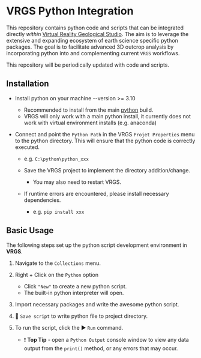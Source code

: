 # VRGS Python Integration

This repository contains python code and scripts that can be integrated directly _within_ [Virtual Reality Geological Studio](https://www.vrgeoscience.com/). The aim is to leverage the extensive and expanding ecosystem of earth science specific python packages. The goal is to facilitate advanced 3D outcrop analysis by incorporating python into and complementing current `VRGS` workflows.  

This repository will be periodically updated with code and scripts. 

## Installation
- Install python on your machine --version >= 3.10
    - Recommended to install from the main [python](https://www.python.org/downloads/) build.
    - VRGS will only work with a main python install, it currently does not work with virtual environment installs (e.g. anaconda)

- Connect and point the `Python Path` in the VRGS `Projet Properties` menu to the python directory. This will ensure that the python code is correctly executed. 
    - e.g. `C:\python\python_xxx`

    - Save the VRGS project to implement the directory addition/change.
        - You may also need to restart VRGS.

    - If runtime errors are encountered, please install necessary dependencies.
        - e.g. `pip install xxx`

## Basic Usage
The following steps set up the python script development environment in **VRGS**. 
1. Navigate to the `Collections` menu. 

2. Right + Click on the `Python` option 
    - Click `"New"` to create a new python script. 
    - The built-in python interpreter will open.

3. Import necessary packages and write the awesome python script.

4. :floppy_disk: `Save script` to write python file to project directory. 

5. To run the script, click the :arrow_forward: `Run` command.
    - :exclamation: **Top Tip** - open a `Python Output` console window to view any data output from the `print()` method, or any errors that may occur.
